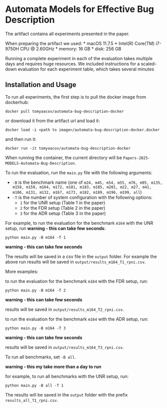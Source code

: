 # Automata Models for Effective Bug Description

The artifact contains all experiments presented in the paper.

When preparing the artifact we used:
    * macOS 11.7.5 
    * Intel(R) Core(TM) i7-9750H CPU @ 2.60GHz
    * memory: 16 GB
    * disk: 256 GB

Running a complete experiment in each of the evaluation takes multiple days and requires huge resources. 
We included instructions for a scaled-down evaluation for each experiment table, which takes several minutes

## Installation and Usage

To run all experiments, the first step is to pull the docker image from dockerhub:
```shell
docker pull tomyaacov/automata-bug-description-docker
```

or download it from the artifact url and load it:

```shell
docker load -i <path to image>/automata-bug-description-docker.docker
```

and then run it:

```shell
docker run -it tomyaacov/automata-bug-description-docker
```

When running the container, the current directory will be ``Papers-2025-MODELS-Automata-Bug-Description``.


To run the evaluation, run the `main.py` file with the following arguments:

* `-B` is the benchmark name (one of `m24, m45, m54, m55, m76, m95, m135, m158, m159, m164, m172, m181, m183, m185, m201, m22, m27, m41, m106, m131, m132, m167, m173, m182, m189, m196, m199, all`)
* `-T` is the number of system configuration with the following options: 
  * `1` for the UNR setup (Table 1 in the paper)
  * `2` for the FDR setup (Table 2 in the paper)
  * `3` for the ADR setup (Table 3 in the paper)

For example, to run the evaluation for the benchmark `m164` with the UNR setup, run **warning - this can take few seconds**:

```shell
python main.py -B m164 -T 1
```
**warning - this can take few seconds**

The results will be saved in a csv file in the `output` folder. For example the above run results will be saved in `output/results_m164_T1_rpni.csv`.

More examples:
 
to run the evaluation for the benchmark `m164` with the FDR setup, run:

```shell
python main.py -B m164 -T 2
```
**warning - this can take few seconds**

results will be saved in `output/results_m164_T2_rpni.csv`.

to run the evaluation for the benchmark `m164` with the ADR setup, run:

```shell
python main.py -B m164 -T 3
```
**warning - this can take few seconds**

results will be saved in `output/results_m164_T3_rpni.csv`.

To run all benchmarks, set `-B all`. 

**warning - this my take more than a day to run**

for example, to run all benchmarks with the UNR setup, run:

```shell
python main.py -B all -T 1
```
The results will be saved in the `output` folder with the prefix `results_all_T1_rpni.csv`.


